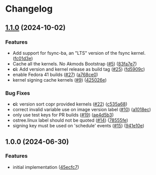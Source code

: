 # Changelog

## [1.1.0](https://github.com/ublue-os/kernel-cache/compare/v1.0.0...v1.1.0) (2024-10-02)


### Features

* Add support for fsync-ba, an "LTS" version of the fsync kernel. ([fc01d3e](https://github.com/ublue-os/kernel-cache/commit/fc01d3eddffe7115b7e18027493b571a163caf53))
* Cache all the kernels. No Akmods Bootstrap ([#5](https://github.com/ublue-os/kernel-cache/issues/5)) ([83fa7e7](https://github.com/ublue-os/kernel-cache/commit/83fa7e7f92b9912d9ee0cf02ebf59d3056b84ef0))
* **ci:** Add version and kernel release as build tag ([#25](https://github.com/ublue-os/kernel-cache/issues/25)) ([fd5909c](https://github.com/ublue-os/kernel-cache/commit/fd5909c0012ff6e4facc633b84a84992d263b840))
* enable Fedora 41 builds ([#27](https://github.com/ublue-os/kernel-cache/issues/27)) ([a768ce0](https://github.com/ublue-os/kernel-cache/commit/a768ce0a789a638f05746dcad46735197597735b))
* kernel signing cache kernels ([#9](https://github.com/ublue-os/kernel-cache/issues/9)) ([425026e](https://github.com/ublue-os/kernel-cache/commit/425026e978ad379940d5417c80bb5cc8b2ec8f03))


### Bug Fixes

* **ci:** version sort copr provided kernels ([#22](https://github.com/ublue-os/kernel-cache/issues/22)) ([c535a68](https://github.com/ublue-os/kernel-cache/commit/c535a6808b9c06261cbe563f29a23bd0ab873d4b))
* correct invalid variable use on image version label ([#10](https://github.com/ublue-os/kernel-cache/issues/10)) ([a1018ec](https://github.com/ublue-os/kernel-cache/commit/a1018ecf85a991339cecda2044ee1fb544bb5403))
* only use test keys for PR builds ([#19](https://github.com/ublue-os/kernel-cache/issues/19)) ([ae4d5b3](https://github.com/ublue-os/kernel-cache/commit/ae4d5b340499b793aa34e892f65ae16cb8a7aaee))
* ostree.linux label should not be quoted ([#14](https://github.com/ublue-os/kernel-cache/issues/14)) ([78555fe](https://github.com/ublue-os/kernel-cache/commit/78555feb55ef9b5576b84b12d00d44e0fcbfe32d))
* signing key must be used on 'schedule' events ([#15](https://github.com/ublue-os/kernel-cache/issues/15)) ([941e10e](https://github.com/ublue-os/kernel-cache/commit/941e10e8a35a1199a94796769f00a8444f248411))

## 1.0.0 (2024-06-30)


### Features

* initial implementation ([45ecfc7](https://github.com/ublue-os/fsync/commit/45ecfc7d8418d7decc5b17da4f37ac6af16a02fd))
